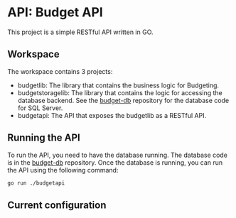 # API: Budget API

This project is a simple RESTful API written in GO.

## Workspace

The workspace contains 3 projects:

- budgetlib: The library that contains the business logic for Budgeting.
- budgetstoragelib: The library that contains the logic for accessing the database backend. See the [budget-db](https://github.com/smikelson75/budget-db) repository for the database code for SQL Server.
- budgetapi: The API that exposes the budgetlib as a RESTful API.

## Running the API

To run the API, you need to have the database running. The database code is in the [budget-db](https://github.com/smikelson75/budget-db) repository. Once the database is running, you can run the API using the following command:

```bash
go run ./budgetapi
```

## Current configuration

